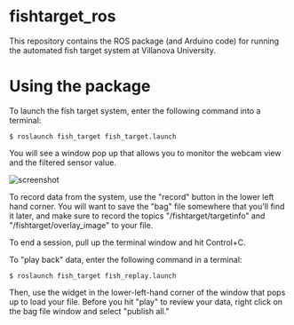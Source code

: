 # fishtarget_ros
This repository contains the ROS package (and Arduino code) for running the automated fish target system at Villanova University.

# Using the package

To launch the fish target system, enter the following command into a terminal:

```$ roslaunch fish_target fish_target.launch```

You will see a window pop up that allows you to monitor the webcam view and the filtered sensor value.

![screenshot](fishtarget_ros/RQT_screen.png)

To record data from the system, use the "record" button in the lower left hand corner. You will want to save the "bag" file somewhere that you'll find it later, and make sure to record the topics "/fishtarget/targetinfo" and "/fishtarget/overlay_image" to your file.

To end a session, pull up the terminal window and hit Control+C.

To "play back" data, enter the following command in a terminal:

```$ roslaunch fish_target fish_replay.launch```

Then, use the widget in the lower-left-hand corner of the window that pops up to load your file. Before you hit "play" to review your data, right click on the bag file window and select "publish all."

